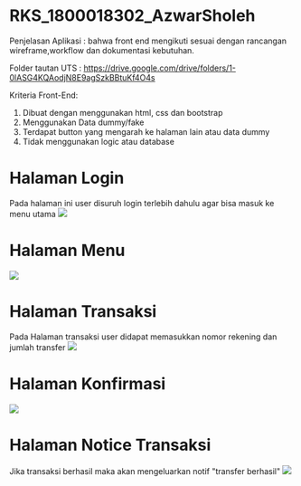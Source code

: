 # RKS_1800018302_AzwarSholeh

Penjelasan Aplikasi : bahwa front end mengikuti sesuai dengan rancangan wireframe,workflow dan dokumentasi kebutuhan.

Folder tautan UTS : https://drive.google.com/drive/folders/1-0lASG4KQAodjN8E9agSzkBBtuKf4O4s

Kriteria Front-End:
1. Dibuat dengan menggunakan html, css dan bootstrap
2. Menggunakan Data dummy/fake
3. Terdapat button yang mengarah ke halaman lain atau data dummy
4. Tidak menggunakan logic atau database

# Halaman Login
Pada halaman ini user disuruh login terlebih dahulu agar bisa masuk ke menu utama
<img src="Menu login.jpeg">

# Halaman Menu
<img src="Menu Utama.jpeg">

# Halaman Transaksi
Pada Halaman transaksi user didapat memasukkan nomor rekening dan jumlah transfer
<img src="menu Transaksi.jpeg">

# Halaman Konfirmasi
<img src="Menu konfirmasi pembelian.jpeg">

# Halaman Notice Transaksi
Jika transaksi berhasil maka akan mengeluarkan notif "transfer berhasil"
<img src="Menu Transaksi berhasil.jpeg">
